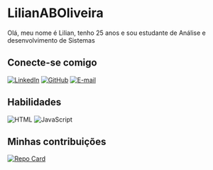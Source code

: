 # LilianABOliveira

Olá, meu nome é Lilian, tenho 25 anos e sou estudante de Análise e desenvolvimento de Sistemas

## Conecte-se comigo

[![LinkedIn](https://img.shields.io/badge/LinkedIn-DB7093?style=for-the-badge&logo=linkedin&logoColor=white)](https://www.linkedin.com/in/lilianaboliveira/)
[![GitHub](https://img.shields.io/badge/GitHub-DB7093?style=for-the-badge&logo=github&logoColor=white)](https://github.com/lilianaboliveira)
[![E-mail](https://img.shields.io/badge/-Email-DB7093?style=for-the-badge&logo=microsoft-outlook&logoColor=007BFF)](mailto:lilian.branco.oliveira@gmail.com)


## Habilidades

![HTML](https://img.shields.io/badge/HTML-DB7093?style=for-the-badge&logo=html5&logoColor=white)
![JavaScript](https://img.shields.io/badge/JavaScript-DB7093?style=for-the-badge&logo=javascript&logoColor=white)


## Minhas contribuições
[![Repo Card](https://github-readme-stats.vercel.app/api/pin/?username=LilianABOliveira&repo=dio-lab-open-source&bg_color=000&border_color=DB7093&show_icons=true&icon_color=DB7093&title_color=FFFFFF&text_color=FFFFFF)](https://github.com/SEUUSERNAME/SEUREPOSITORIO)

